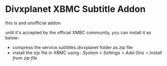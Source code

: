Divxplanet XBMC Subtitle Addon
======================

this is and unofficial addon

until it's accepted by the official XMBC community, you can install it as below:

* compress the service.subtitles.divxplanet folder as zip file
* install the zip file in XBMC using : _System > Settings > Add-Ons > Install from zip file_
